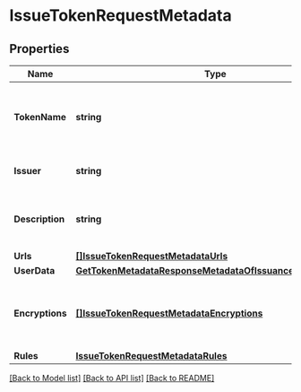 # IssueTokenRequestMetadata

## Properties
Name | Type | Description | Notes
------------ | ------------- | ------------- | -------------
**TokenName** | **string** | Token Symbol it will be identified by (ex. NIBBL) | [optional] 
**Issuer** | **string** | Name of token issuer | [optional] 
**Description** | **string** | Long name or description of token (ex. Nibble) | [optional] 
**Urls** | [**[]IssueTokenRequestMetadataUrls**](issueTokenRequest_metadata_urls.md) |  | [optional] 
**UserData** | [**GetTokenMetadataResponseMetadataOfIssuanceDataUserData**](getTokenMetadataResponse_metadataOfIssuance_data_userData.md) |  | [optional] 
**Encryptions** | [**[]IssueTokenRequestMetadataEncryptions**](issueTokenRequest_metadata_encryptions.md) | Array of encryption instruction objects for encrypting userData | [optional] 
**Rules** | [**IssueTokenRequestMetadataRules**](issueTokenRequest_metadata_rules.md) |  | [optional] 

[[Back to Model list]](../README.md#documentation-for-models) [[Back to API list]](../README.md#documentation-for-api-endpoints) [[Back to README]](../README.md)


